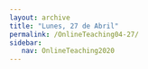 ```yaml
---
layout: archive
title: "Lunes, 27 de Abril"
permalink: /OnlineTeaching04-27/
sidebar:
   nav: OnlineTeaching2020
---
```

<!---
> **ANUNCIOS:**  
>

> **PLAN PARA HOY:**
>

> **Tarea:**
>
